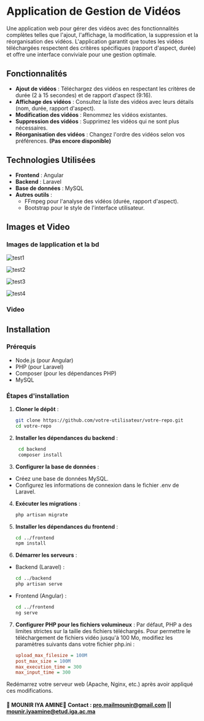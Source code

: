 # Application de Gestion de Vidéos

Une application web pour gérer des vidéos avec des fonctionnalités complètes telles que l'ajout, l'affichage, la modification, la suppression et la réorganisation des vidéos. L'application garantit que toutes les vidéos téléchargées respectent des critères spécifiques (rapport d'aspect, durée) et offre une interface conviviale pour une gestion optimale.

## Fonctionnalités

- **Ajout de vidéos** : Téléchargez des vidéos en respectant les critères de durée (2 à 15 secondes) et de rapport d'aspect (9:16).
- **Affichage des vidéos** : Consultez la liste des vidéos avec leurs détails (nom, durée, rapport d'aspect).
- **Modification des vidéos** : Renommez les vidéos existantes.
- **Suppression des vidéos** : Supprimez les vidéos qui ne sont plus nécessaires.
- **Réorganisation des vidéos** : Changez l'ordre des vidéos selon vos préférences. **(Pas encore disponible)**

## Technologies Utilisées

- **Frontend** : Angular
- **Backend** : Laravel
- **Base de données** : MySQL
- **Autres outils** :
  - FFmpeg pour l'analyse des vidéos (durée, rapport d'aspect).
  - Bootstrap pour le style de l'interface utilisateur.

## Images et Video
  ### Images de lapplication et la bd
  ![test1](https://github.com/user-attachments/assets/e1a26da9-98b6-4e69-bde4-a31815b58972)
  
  ![test2](https://github.com/user-attachments/assets/13aa2352-8df7-4bfe-83e8-c56dc9dc4a88)
  
  ![test3](https://github.com/user-attachments/assets/6141d1b8-0dc3-4806-b99b-da4287d1c15e)
  
  ![test4](https://github.com/user-attachments/assets/31dc6bb9-062f-4230-9554-0c117d8b705e)

  ### Video





## Installation

### Prérequis

- Node.js (pour Angular)
- PHP (pour Laravel)
- Composer (pour les dépendances PHP)
- MySQL

### Étapes d'installation

1. **Cloner le dépôt** :
   ```bash
   git clone https://github.com/votre-utilisateur/votre-repo.git
   cd votre-repo

2. **Installer les dépendances du backend** :
   ```bash
    cd backend
    composer install

3. **Configurer la base de données** :
  - Créez une base de données MySQL.
  - Configurez les informations de connexion dans le fichier .env de Laravel.

4. **Exécuter les migrations** :
    ```bash
    php artisan migrate

5. **Installer les dépendances du frontend** :
    ```bash
    cd ../frontend
    npm install

6. **Démarrer les serveurs** :
  - Backend (Laravel) :
    ```bash  
    cd ../backend
    php artisan serve

  - Frontend (Angular) :
    ```bash 
    cd ../frontend
    ng serve

7. **Configurer PHP pour les fichiers volumineux** :
  Par défaut, PHP a des limites strictes sur la taille des fichiers téléchargés. Pour permettre le téléchargement de fichiers vidéo jusqu'à 100 Mo, modifiez les paramètres suivants dans votre fichier php.ini :
    ```ini
    upload_max_filesize = 100M
    post_max_size = 100M
    max_execution_time = 300
    max_input_time = 300
  Redémarrez votre serveur web (Apache, Nginx, etc.) après avoir appliqué ces modifications.
    
#### 👤 MOUNIR IYA AMINE📧 Contact : pro.mailmounir@gmail.com || mounir.iyaamine@etud.iga.ac.ma
